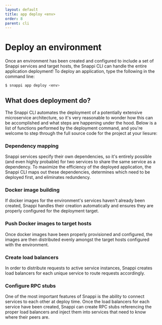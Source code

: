 ```yaml
---
layout: default
title: app deploy <env>
order: 8
parent: cli
---
```


# Deploy an environment
Once an environment has been created and configured to include a set of Snappi services and target hosts, the Snappi 
CLI can handle the entire application deployment! To deploy an application, type the following in the command line:

```sh
$ snappi app deploy <env>
```

## What does deployment do?
The Snappi CLI automates the deployment of a potentially extensive microservice architecture, so it's very reasonable 
to wonder how this can be accomplished and what steps are happening under the hood. Below is a list of functions 
performed by the deployment command, and you're welcome to step through the full source code for the project at your 
liesure:

### Dependency mapping
Snappi services specify their own dependencies, so it's entirely possible (and even highly probable) for two 
services to share the same service as a dependency. To maximize the efficiency of the deployed application, 
the Snappi CLI maps out these dependencies, determines which need to be deployed first, and eliminates redundency.

### Docker image building
If docker images for the environment's services haven't already been created, Snappi handles their creation 
automatically and ensures they are properly configured for the deployment target.

### Push Docker images to target hosts
Once docker images have been properly provisioned and configured, the images are then distributed evenly amongst the 
target hosts configured with the environment.

### Create load balancers
In order to distribute requests to active service instances, Snappi creates load balancers for each unique service to 
route requests accordingly.

### Configure RPC stubs
One of the most important features of Snappi is the ability to connect services to each other at deploy time. Once the 
load balancers for each service have been created, Snappi can create RPC stubs referencing the proper load balancers 
and inject them into services that need to know where their peers are.
